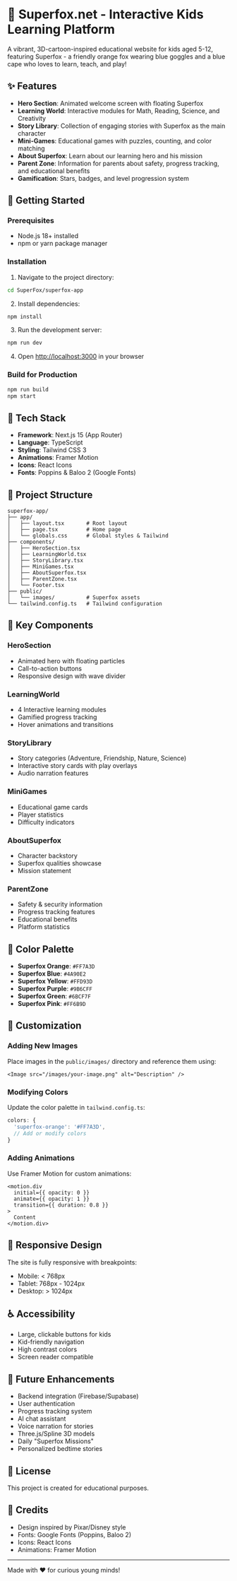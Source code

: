 # 🦊 Superfox.net - Interactive Kids Learning Platform

A vibrant, 3D-cartoon-inspired educational website for kids aged 5-12, featuring Superfox - a friendly orange fox wearing blue goggles and a blue cape who loves to learn, teach, and play!

## ✨ Features

- **Hero Section**: Animated welcome screen with floating Superfox
- **Learning World**: Interactive modules for Math, Reading, Science, and Creativity
- **Story Library**: Collection of engaging stories with Superfox as the main character
- **Mini-Games**: Educational games with puzzles, counting, and color matching
- **About Superfox**: Learn about our learning hero and his mission
- **Parent Zone**: Information for parents about safety, progress tracking, and educational benefits
- **Gamification**: Stars, badges, and level progression system

## 🚀 Getting Started

### Prerequisites

- Node.js 18+ installed
- npm or yarn package manager

### Installation

1. Navigate to the project directory:
```bash
cd SuperFox/superfox-app
```

2. Install dependencies:
```bash
npm install
```

3. Run the development server:
```bash
npm run dev
```

4. Open [http://localhost:3000](http://localhost:3000) in your browser

### Build for Production

```bash
npm run build
npm start
```

## 🎨 Tech Stack

- **Framework**: Next.js 15 (App Router)
- **Language**: TypeScript
- **Styling**: Tailwind CSS 3
- **Animations**: Framer Motion
- **Icons**: React Icons
- **Fonts**: Poppins & Baloo 2 (Google Fonts)

## 📁 Project Structure

```
superfox-app/
├── app/
│   ├── layout.tsx       # Root layout
│   ├── page.tsx         # Home page
│   └── globals.css      # Global styles & Tailwind
├── components/
│   ├── HeroSection.tsx
│   ├── LearningWorld.tsx
│   ├── StoryLibrary.tsx
│   ├── MiniGames.tsx
│   ├── AboutSuperfox.tsx
│   ├── ParentZone.tsx
│   └── Footer.tsx
├── public/
│   └── images/          # Superfox assets
└── tailwind.config.ts   # Tailwind configuration
```

## 🎯 Key Components

### HeroSection
- Animated hero with floating particles
- Call-to-action buttons
- Responsive design with wave divider

### LearningWorld
- 4 Interactive learning modules
- Gamified progress tracking
- Hover animations and transitions

### StoryLibrary
- Story categories (Adventure, Friendship, Nature, Science)
- Interactive story cards with play overlays
- Audio narration features

### MiniGames
- Educational game cards
- Player statistics
- Difficulty indicators

### AboutSuperfox
- Character backstory
- Superfox qualities showcase
- Mission statement

### ParentZone
- Safety & security information
- Progress tracking features
- Educational benefits
- Platform statistics

## 🎨 Color Palette

- **Superfox Orange**: `#FF7A3D`
- **Superfox Blue**: `#4A90E2`
- **Superfox Yellow**: `#FFD93D`
- **Superfox Purple**: `#9B6CFF`
- **Superfox Green**: `#6BCF7F`
- **Superfox Pink**: `#FF6B9D`

## 🔧 Customization

### Adding New Images

Place images in the `public/images/` directory and reference them using:
```tsx
<Image src="/images/your-image.png" alt="Description" />
```

### Modifying Colors

Update the color palette in `tailwind.config.ts`:
```ts
colors: {
  'superfox-orange': '#FF7A3D',
  // Add or modify colors
}
```

### Adding Animations

Use Framer Motion for custom animations:
```tsx
<motion.div
  initial={{ opacity: 0 }}
  animate={{ opacity: 1 }}
  transition={{ duration: 0.8 }}
>
  Content
</motion.div>
```

## 📱 Responsive Design

The site is fully responsive with breakpoints:
- Mobile: < 768px
- Tablet: 768px - 1024px
- Desktop: > 1024px

## ♿ Accessibility

- Large, clickable buttons for kids
- Kid-friendly navigation
- High contrast colors
- Screen reader compatible

## 🚀 Future Enhancements

- Backend integration (Firebase/Supabase)
- User authentication
- Progress tracking system
- AI chat assistant
- Voice narration for stories
- Three.js/Spline 3D models
- Daily "Superfox Missions"
- Personalized bedtime stories

## 📄 License

This project is created for educational purposes.

## 🙏 Credits

- Design inspired by Pixar/Disney style
- Fonts: Google Fonts (Poppins, Baloo 2)
- Icons: React Icons
- Animations: Framer Motion

---

Made with ❤️ for curious young minds!
